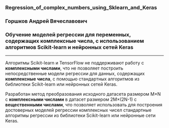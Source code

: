 ### Regression_of_complex_numbers_using_Sklearn_and_Keras

### Горшков Андрей Вячеславович
### Обучение моделей регрессии для переменных, содержащих комплексные числа, с использованием алгоритмов Scikit-learn и нейронных сетей Keras
------------------------------------------

Алгоритмы Scikit-learn и TensorFlow не поддерживают работу с **комплексными числами**, что не позволяет построить непосредственные модели регрессии для данных, содержащих **комплексные числа**, с помощью стандартных алгоритмов из библиотеки Scikit-learn или нейронных сетей Keras.

Разработан метод преобразования исходного датасета размером M×N с **комплексными числами** в датасет размером 2M×(2N-1) с **вещественными числами**, что позволяет использовать для построения достоверных моделей регрессии комплексных чисел стандартные алгоритмы регрессии из библиотеки Scikit-learn или нейронные сети Keras.
